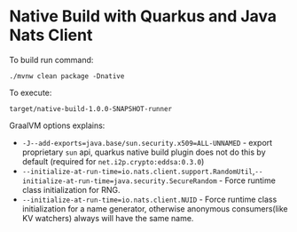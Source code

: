 # Native Build with Quarkus and Java Nats Client 

To build run command:
```shell
./mvnw clean package -Dnative
```

To execute: 
```shell
target/native-build-1.0.0-SNAPSHOT-runner
```

GraalVM options explains:

* `-J--add-exports=java.base/sun.security.x509=ALL-UNNAMED` -  export proprietary `sun` api, quarkus native build plugin does not do this by default (required for `net.i2p.crypto:eddsa:0.3.0`)  
* `--initialize-at-run-time=io.nats.client.support.RandomUtil`,`--initialize-at-run-time=java.security.SecureRandom` - Force runtime class initialization for RNG.  
* `--initialize-at-run-time=io.nats.client.NUID` - Force  runtime class initialization for a name generator, otherwise anonymous consumers(like KV watchers) always will have the same name.  